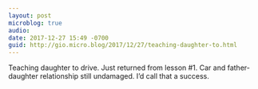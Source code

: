 ```yaml
---
layout: post
microblog: true
audio: 
date: 2017-12-27 15:49 -0700
guid: http://gio.micro.blog/2017/12/27/teaching-daughter-to.html
---
```

Teaching daughter to drive. Just returned from lesson #1. Car and father-daughter relationship still undamaged. I’d call that a success. 
